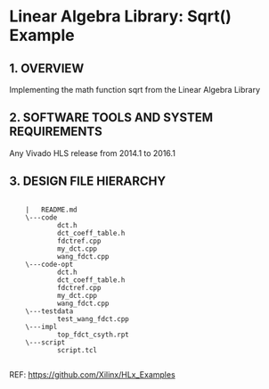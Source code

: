 Linear Algebra Library: Sqrt() Example
======================================

## 1. OVERVIEW

Implementing the math function sqrt from the Linear Algebra Library 

## 2. SOFTWARE TOOLS AND SYSTEM REQUIREMENTS

Any Vivado HLS release from 2014.1 to 2016.1

## 3. DESIGN FILE HIERARCHY
```
	
	|   README.md
	\---code
			dct.h
			dct_coeff_table.h
			fdctref.cpp
			my_dct.cpp
			wang_fdct.cpp
	\---code-opt
			dct.h
			dct_coeff_table.h
			fdctref.cpp
			my_dct.cpp
			wang_fdct.cpp
	\---testdata
			test_wang_fdct.cpp
	\---impl
			top_fdct_csyth.rpt
	\---script
			script.tcl
			
```


REF: https://github.com/Xilinx/HLx_Examples
